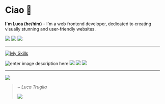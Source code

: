 # Ciao 👋
**I'm Luca (he/him)** - I'm a web frontend developer, dedicated to creating visually stunning and user-friendly websites.

[![](https://img.shields.io/badge/website-000000?style=for-the-badge&logo=About.me&logoColor=white)](https://dev.lucatruglia.it/) [![](https://img.shields.io/badge/Telegram-2CA5E0?style=for-the-badge&logo=telegram&logoColor=white)](https://t.me/lucatruglia) [![](https://img.shields.io/badge/Discord-7289DA?style=for-the-badge&logo=discord&logoColor=white)](https://discord.com/users/510152154376306699)
___
[![My Skills](https://skillicons.dev/icons?i=js,html,css,py,php,figma)](https://skillicons.dev)

![enter image description here](https://img.shields.io/badge/Flask-000000?style=for-the-badge&logo=flask&logoColor=white) ![](https://img.shields.io/badge/Angular-DD0031?style=for-the-badge&logo=angular&logoColor=white) ![](https://img.shields.io/badge/MySQL-00000F?style=for-the-badge&logo=mysql&logoColor=white) ![](https://img.shields.io/badge/Visual_Studio_Code-0078D4?style=for-the-badge&logo=visual%20studio%20code&logoColor=white)
___
![](https://svgshare.com/i/yak.svg)
> *~ Luca Truglia*
> 
> [![](https://img.shields.io/badge/PayPal-00457C?style=for-the-badge&logo=paypal&logoColor=white)](https://www.paypal.com/paypalme/lucatruglia)
>  





